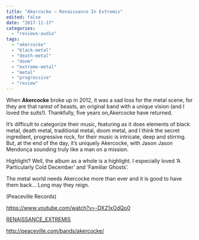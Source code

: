 ```yaml
---
title: "Akercocke – Renaissance In Extremis"
edited: false
date: "2017-11-17"
categories:
  - "reviews-audio"
tags:
  - "akercocke"
  - "black-metal"
  - "death-metal"
  - "doom"
  - "extreme-metal"
  - "metal"
  - "progressive"
  - "review"
---
```


When **Akercocke** broke up in 2012, it was a sad loss for the metal scene, for they are that rarest of beasts, an original band with a unique vision (and I loved the suits!). Thankfully, five years on,Akercocke have returned.

It’s difficult to categorize their music, featuring as it does elements of black metal, death metal, traditional metal, doom metal, and I think the secret ingredient, progressive rock, for their music is intricate, deep and stirring. But, at the end of the day, it’s uniquely Akercocke, with Jason Jason Mendonça sounding truly like a man on a mission.

Highlight? Well, the album as a whole is a highlight. I especially loved ‘A Particularly Cold December’ and ‘Familiar Ghosts’.

The metal world needs Akercocke more than ever and it is good to have them back… Long may they reign.

(Peaceville Records)

https://www.youtube.com/watch?v=-DX21xOdQo0

[RENAISSANCE\_EXTREMIS](http://smarturl.it/RENAISSANCE_EXTREMIS)

http://peaceville.com/bands/akercocke/
